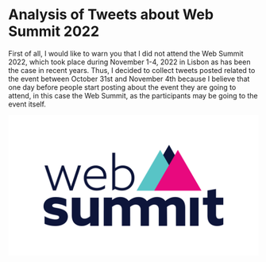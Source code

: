 # Analysis of Tweets about Web Summit 2022
First of all, I would like to warn you that I did not attend the Web Summit 2022, which took place during November 1-4, 2022 in Lisbon as has been the case in recent years. Thus, I decided to collect tweets posted related to the event between October 31st and November 4th because I believe that one day before people start posting about the event they are going to attend, in this case the Web Summit, as the participants may be going to the event itself.



![logo websummit](/images/wbs2022.png "Logo")